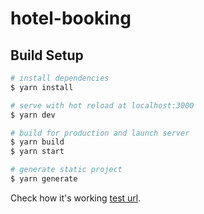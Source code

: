 # hotel-booking

## Build Setup

```bash
# install dependencies
$ yarn install

# serve with hot reload at localhost:3000
$ yarn dev

# build for production and launch server
$ yarn build
$ yarn start

# generate static project
$ yarn generate
```

Check how it's working [test url](https://hotel-booking-mu.vercel.app/).
